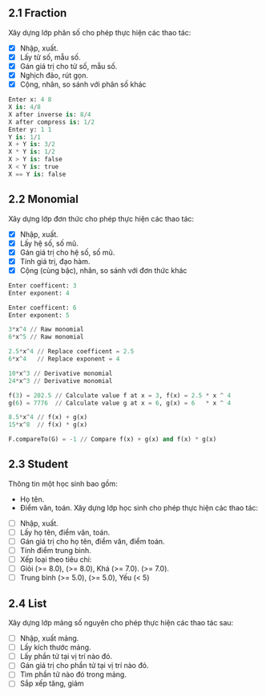 <!-- * Nội dung: bài 2.1, 2.2, 2.3, và 2.4 trong slides 2. -->

## 2.1 Fraction
Xây dựng lớp phân số cho phép thực hiện các thao tác:
- [x] Nhập, xuất.
- [x] Lấy tử số, mẫu số.
- [x] Gán giá trị cho tử số, mẫu số.
- [x] Nghịch đảo, rút gọn.
- [x] Cộng, nhân, so sánh với phân số khác
```python
Enter x: 4 8
X is: 4/8
X after inverse is: 8/4
X after compress is: 1/2
Enter y: 1 1
Y is: 1/1
X + Y is: 3/2
X * Y is: 1/2
X > Y is: false
X < Y is: true
X == Y is: false
```
## 2.2 Monomial
Xây dựng lớp đơn thức cho phép thực hiện các thao tác:
- [x] Nhập, xuất.
- [x] Lấy hệ số, số mũ.
- [x] Gán giá trị cho hệ số, số mũ.
- [x] Tính giá trị, đạo hàm.
- [x] Cộng (cùng bậc), nhân, so sánh với đơn thức khác

```python
Enter coefficent: 3
Enter exponent: 4

Enter coefficent: 6
Enter exponent: 5

3*x^4 // Raw monomial
6*x^5 // Raw monomial

2.5*x^4 // Replace coefficent = 2.5
6*x^4   // Replace exponent = 4

10*x^3 // Derivative monomial
24*x^3 // Derivative monomial

f(3) = 202.5 // Calculate value f at x = 3, f(x) = 2.5 * x ^ 4
g(6) = 7776  // Calculate value g at x = 6, g(x) = 6   * x ^ 4

8.5*x^4 // f(x) + g(x)
15*x^8  // f(x) * g(x)

F.compareTo(G) = -1 // Compare f(x) + g(x) and f(x) * g(x)
```

## 2.3 Student
Thông tin một học sinh bao gồm:
- Họ tên.
- Điểm văn, toán.
Xây dựng lớp học sinh cho phép thực hiện các thao tác:
- [ ] Nhập, xuất.
- [ ] Lấy họ tên, điểm văn, toán.
- [ ] Gán giá trị cho họ tên, điểm văn, điểm toán.
- [ ] Tính điểm trung bình.
- [ ] Xếp loại theo tiêu chí:
- [ ] Giỏi (>= 8.0), (>= 8.0), Khá (>= 7.0). (>= 7.0).
- [ ] Trung bình (>= 5.0), (>= 5.0), Yếu (< 5)

## 2.4 List

Xây dựng lớp mảng số nguyên cho phép thực hiện các thao tác sau:
- [ ] Nhập, xuất mảng.
- [ ] Lấy kích thước mảng.
- [ ] Lấy phần tử tại vị trí nào đó.
- [ ] Gán giá trị cho phần tử tại vị trí nào đó.
- [ ] Tìm phần tử nào đó trong mảng.
- [ ] Sắp xếp tăng, giảm